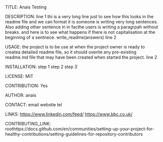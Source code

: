 TITLE:
Anais Testing 

DESCRIPTION:
line 1 thi is a very long line just to see how this looks in the readme file and we can format it is someone is writing very long sentences. Also adding other sentence in in facthe users is writing a paragrpah without breaks. and here is to see what happens if there is not capitalisation at the beginning of a sentnece. write_readme(answers)
line 2


USAGE:
the project is to be use at when the project owner is ready to createa detailed readme file, so it should overite any pre-existing readme.md file that may have been created when started the project. 
line 2

INSTALLATION:
step 1 
step 2 
step 3`


LICENSE:
MIT

CONTRIBUTION:
Yes

AUTHOR:
anais

CONTACT:
email
webstie
tel


LINKS:
https://www.linkedin.com/feed/
https://www.bbc.co.uk/


CONTRIBUTING_LINK:
roothttps://docs.github.com/en/communities/setting-up-your-project-for-healthy-contributions/setting-guidelines-for-repository-contributors

